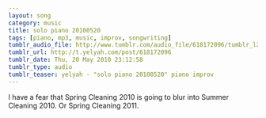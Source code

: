 ```yaml
---
layout: song
category: music
title: solo piano 20100520
tags: [piano, mp3, music, improv, songwriting]
tumblr_audio_file: http://www.tumblr.com/audio_file/618172096/tumblr_l2r51m2O771qzo4ep
tumblr_url: http://t.yelyah.com/post/618172096
tumblr_date: Thu, 20 May 2010 23:12:58
tumblr_type: audio
tumblr_teaser: yelyah - "solo piano 20100520" piano improv
---
```

I have a fear that Spring Cleaning 2010 is going to blur into Summer Cleaning 2010. Or Spring Cleaning 2011.
